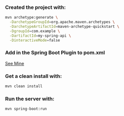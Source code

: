 ### Created the project with:

```bash
mvn archetype:generate \
  -DarchetypeGroupId=org.apache.maven.archetypes \
  -DarchetypeArtifactId=maven-archetype-quickstart \
  -DgroupId=com.example \
  -DartifactId=my-spring-api \
  -DinteractiveMode=false
```

### Add in the Spring Boot Plugin to pom.xml

[See Mine](./pom.xml)

### Get a clean install with:

```bash
mvn clean install
```

### Run the server with:

```bash
mvn spring-boot:run
```